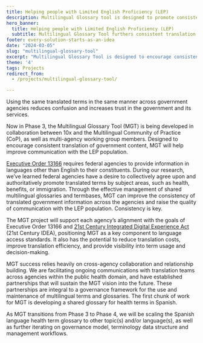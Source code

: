 ```yaml
---
title: Helping people with Limited English Proficiency (LEP)
description: Multilingual Glossary tool is designed to promote consistent translation of government content in order to improve the experience of people with Limited English Proficiency.
hero_banner:
  title: Helping people with Limited English Proficiency (LEP)
  subtitle: Multilingual Glossary Tool furthers consistent translation of government content
footer: every-solution-starts-as-an-idea
date: "2024-03-05"
slug: "multilingual-glossary-tool"
excerpt: "Multilingual Glossary Tool is designed to encourage consistent translation of government content in order to improve communication with the LEP population."
theme: '4'
tags: Projects
redirect_from: 
  - /projects/multilingual-glossary-tool/

---
```


<p class="usa-intro">  
    Using the same translated terms in the same manner across government agencies reduces confusion and increases trust in the government and its services.
</p>

Now in Phase 3, the Multilingual Glossary Tool (MGT) is being developed in collaboration between 10x and the Multilingual Community of Practice (CoP), as well as multi-agency working group members. Designed to encourage consistent translation of government content, MGT will help improve communication with the LEP population. 

<a class="usa-link usa-link--external" rel="noreferrer" href="https://www.lep.gov/executive-order-13166">Executive Order 13166</a> requires federal agencies to provide information in languages other than English to their constituents. During our research, we’ve learned federal agencies have a desire to collectively agree upon and authoritatively promote translated terms by subject areas, such as health, benefits, or immigration. Through the effective management of shared multilingual glossaries and termbases, MGT can improve the consistency of translated government information across the agencies and raise the quality of communication with the LEP population. Consistency is key.

The MGT project will support each agency’s alignment with the goals of Executive Order 13166 and <a class="usa-link usa-link--external" rel="noreferrer" href="https://www.congress.gov/bill/115th-congress/house-bill/5759/text">21st Century Integrated Digital Experience Act</a> (21st Century IDEA), positioning MGT as a key component to language access standards. It also has the potential to reduce translation costs, improve translation efficiency, and provide visibility into term usage and decision-making.

MGT success relies heavily on cross-agency collaboration and relationship building. We are facilitating ongoing communications with translation teams across agencies within the public health domain, and have established partnerships that will sustain the MGT vision into the future.  These partnerships are integral to a governance framework for the use and maintenance of multilingual terms and glossaries. The first chunk of work for MGT is developing a shared glossary for health terms in Spanish.

As MGT transitions from Phase 3 to Phase 4, we will be scaling the Spanish language health term glossary to other topic(s) and/or language(s), as well as further iterating on governance model, terminology data structure and management workflows.